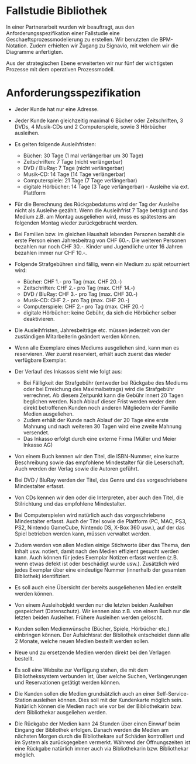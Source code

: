 # Fallstudie Bibliothek
In einer Partnerarbeit wurden wir beauftragt, aus den Anforderungsspezifikation einer Fallstudie eine Geschaeftsprozessmodelierung zu erstellen. Wir benutzten die BPM-Notation. Zudem erhielten wir Zugang zu Signavio, mit welchem wir die Diagramme anfertigten.
 
Aus der strategischen Ebene erweiterten wir nur fünf der wichtigsten Prozesse mit dem operativen Prozessmodell.

# Anforderungsspezifikation

- Jeder Kunde hat nur eine Adresse.

- Jeder Kunde kann gleichzeitig maximal 6 Bücher oder Zeitschriften, 3 DVDs, 4 Musik-CDs und 2 Computerspiele, sowie 3 Hörbücher ausleihen.

- Es gelten folgende Ausleihfristen:
  - Bücher: 30 Tage (1 mal verlängerbar um 30 Tage)
  - Zeitschriften: 7 Tage (nicht verlängerbar)
  - DVD / BluRay: 7 Tage (nicht verlängerbar)
  - Musik-CD: 14 Tage (14 Tage verlängerbar)
  - Computerspiele: 21 Tage (7 Tage verlängerbar)
  - digitale Hörbücher: 14 Tage (3 Tage verlängerbar) - Ausleihe via ext. Plattform

- Für die Berechnung des Rückgabedatums wird der Tag der Ausleihe nicht als Ausleihe gezählt. Wenn die Ausleihfrist 7 Tage beträgt und das Medium z.B. am Montag ausgeliehen wird, muss es spätestens am folgenden Montag wieder zurückgebracht werden.

- Bei Familien bzw. im gleichen Haushalt lebenden Personen bezahlt die erste Person einen Jahresbeitrag von CHF 60.-. Die weiteren Personen bezahlen nur noch CHF 30.-. Kinder und Jugendliche unter 16 Jahren bezahlen immer nur CHF 10.-.

- Folgende Strafgebühren sind fällig, wenn ein Medium zu spät retourniert wird:
  - Bücher: CHF 1.- pro Tag (max. CHF 20.-)
  - Zeitschriften: CHF 2.- pro Tag (max. CHF 14.-)
  - DVD / BluRay: CHF 3.- pro Tag (max. CHF 30.-)
  - Musik-CD: CHF 2.- pro Tag (max. CHF 20.-)
  - Computerspiele: CHF 2.- pro Tag (max. CHF 20.-)
  - digitale Hörbücher: keine Gebühr, da sich die Hörbücher selber deaktivieren.

- Die Ausleihfristen, Jahresbeiträge etc. müssen jederzeit von der zuständigen Mitarbeiterin geändert werden können.

- Wenn alle Exemplare eines Mediums ausgeliehen sind, kann man es reservieren. Wer zuerst reserviert, erhält auch zuerst das wieder verfügbare Exemplar.

- Der Verlauf des Inkassos sieht wie folgt aus:
  - Bei Fälligkeit der Strafgebühr (entweder bei Rückgabe des Mediums oder bei Erreichung des Maximalbetrags) wird die Strafgebühr verrechnet. Ab diesem Zeitpunkt kann die Gebühr innert 20 Tagen beglichen werden. Nach Ablauf dieser Frist werden weder dem direkt betroffenen Kunden noch anderen Mitgliedern der Familie Medien ausgeliehen.
  - Zudem erhält der Kunde nach Ablauf der 20 Tage eine erste Mahnung und nach weiteren 30 Tagen wird eine zweite Mahnung versendet.
  - Das Inkasso erfolgt durch eine externe Firma (Müller und Meier Inkasso AG)

- Von einem Buch kennen wir den Titel, die ISBN-Nummer, eine kurze Beschreibung sowie das empfohlene Mindestalter für die Leserschaft. Auch werden der Verlag sowie die Autoren geführt.

- Bei DVD / BluRay werden der Titel, das Genre und das vorgeschriebene Mindestalter erfasst.

- Von CDs kennen wir den oder die Interpreten, aber auch den Titel, die Stilrichtung und das empfohlene Mindestalter.

- Bei Computerspielen wird natürlich auch das vorgeschriebene Mindestalter erfasst. Auch der Titel sowie die Plattform (PC, MAC, PS3, PS2, Nintendo GameCube, Nintendo DS, X-Box 360 usw.), auf der das Spiel betrieben werden kann, müssen verwaltet werden.

- Zudem werden von allen Medien einige Stichworte über das Thema, den Inhalt usw. notiert, damit nach den Medien effizient gesucht werden kann. Auch können für jedes Exemplar Notizen erfasst werden (z.B. wenn etwas defekt ist oder beschädigt wurde usw.). Zusätzlich wird jedes Exemplar über eine eindeutige Nummer (innerhalb der gesamten Bibliothek) identifiziert.

- Es soll auch eine Übersicht der bereits ausgeliehenen Medien erstellt werden können.

- Von einem Ausleihobjekt werden nur die letzten beiden Ausleihen gespeichert (Datenschutz). Wir kennen also z.B. von einem Buch nur die letzten beiden Ausleiher. Frühere Ausleihen werden gelöscht.

- Kunden sollen Medienwünsche (Bücher, Spiele, Hörbücher etc.) einbringen können. Der Aufsichtsrat der Bibliothek entscheidet dann alle 2 Monate, welche neuen Medien bestellt werden sollen.

- Neue und zu ersetzende Medien werden direkt bei den Verlagen bestellt.

- Es soll eine Website zur Verfügung stehen, die mit dem Bibliothekssystem verbunden ist, über welche Suchen, Verlängerungen und Reservationen getätigt werden können.

- Die Kunden sollen die Medien grundsätzlich auch an einer Self-Service-Station ausleihen können. Dies soll mit der Kundenkarte möglich sein. Natürlich können die Medien nach wie vor bei der Bibliothekarin bzw. dem Bibliothekar ausgeliehen werden.

- Die Rückgabe der Medien kann 24 Stunden über einen Einwurf beim Eingang der Bibliothek erfolgen. Danach werden die Medien am nächsten Morgen durch die Bibliothekare auf Schäden kontrolliert und im System als zurückgegeben vermerkt. Während der Öffnungszeiten ist eine Rückgabe natürlich immer auch via Bibliothekarin bzw. Bibliothekar möglich.